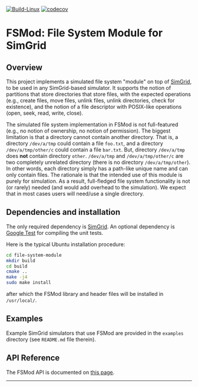 [![Build-Linux](https://github.com/simgrid/file-system-module/actions/workflows/build.yml/badge.svg)](https://github.com/simgrid/file-system-module/actions/workflows/build.yml)
[![codecov](https://codecov.io/gh/simgrid/file-system-module/graph/badge.svg?token=6x9KmpEvpS)](https://codecov.io/gh/simgrid/file-system-module)

# FSMod: File System Module for SimGrid

## Overview

This project implements a simulated file system "module" on top of [SimGrid](https://simgrid.frama.io/simgrid/), to
be used in any SimGrid-based simulator. 
It supports the notion of partitions that store directories that store files, with the
expected operations (e.g., create files, move files, unlink files, unlink directories, check for existence), 
and the notion of a file descriptor with POSIX-like operations (open, seek, read, write, close).  

The simulated file system implementation in FSMod is not full-featured (e.g., no notion of ownership, no notion of permission). 
The biggest limitation is that a directory cannot contain another directory. That is, 
a directory `/dev/a/tmp` could contain a file `foo.txt`, and a directory `/dev/a/tmp/other/c` could
contain a file `bar.txt`. But, directory `/dev/a/tmp` does **not** contain directory `other`.
`/dev/a/tmp` and `/dev/a/tmp/other/c` are two completely unrelated directory (there is no directory `/dev/a/tmp/other`).
In other words, each directory simply has a path-like unique name and can only contain files. 
The rationale is that the intended use of this module is purely for simulation. As
a result, full-fledged file system functionality is not (or rarely) needed (and would add
overhead to the simulation). We expect that in most cases users will need/use a single directory.

## Dependencies and installation

The only required dependency is [SimGrid](https://simgrid.frama.io/simgrid/). An optional dependency
is [Google Test](https://github.com/google/googletest) for compiling the unit tests. 

Here is the typical Ubuntu installation procedure:

```bash
cd file-system-module
mkdir build
cd build
cmake ..
make -j4
sudo make install
```

after which the FSMod library and header files will be installed in `/usr/local/`. 

## Examples

Example SimGrid simulators that use FSMod are provided in the `examples` directory (see `README.md` file therein). 

## API Reference

The FSMod API is documented on [this page](https://simgrid.github.io/file-system-module/).


---
